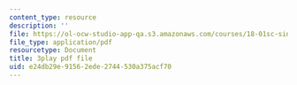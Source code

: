 ```yaml
---
content_type: resource
description: ''
file: https://ol-ocw-studio-app-qa.s3.amazonaws.com/courses/18-01sc-single-variable-calculus-fall-2010/e24db29e91562ede2744530a375acf70_ryLdyDrBfvI.pdf
file_type: application/pdf
resourcetype: Document
title: 3play pdf file
uid: e24db29e-9156-2ede-2744-530a375acf70
---
```

